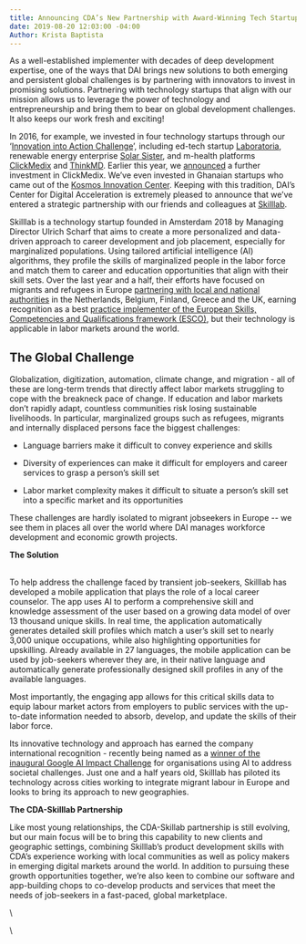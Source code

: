 ```yaml
---
title: Announcing CDA’s New Partnership with Award-Winning Tech Startup Skilllab
date: 2019-08-20 12:03:00 -04:00
Author: Krista Baptista
---
```


As a well-established implementer with decades of deep development expertise, one of the ways that DAI brings new solutions to both emerging and persistent global challenges is by partnering with innovators to invest in promising solutions. Partnering with technology startups that align with our mission allows us to leverage the power of technology and entrepreneurship and bring them to bear on global development challenges. It also keeps our work fresh and exciting!

In 2016, for example, we invested in four technology startups through our ‘[Innovation into Action Challenge](https://www.dai.com/news/dai-and-partners-launch-innovation-action-challenge)’, including ed-tech startup [Laboratoria](https://www.laboratoria.la/en), renewable energy enterprise [Solar Sister](https://solarsister.org/), and m-health platforms [ClickMedix](https://clickmedix.com/) and [ThinkMD](http://www.thinkmd.org/). Earlier this year, we [announced](https://www.dai.com/news/dai-global-health-invests-in-mhealth-leader-clickmedix) a further investment in ClickMedix. We’ve even invested in Ghanaian startups who came out of the [Kosmos Innovation Center](https://dai-global-digital.com/new-cda-insights-publication-building-the-future-of-tech-enabled-agriculture.html). Keeping with this tradition, DAI’s Center for Digital Acceleration is extremely pleased to announce that we’ve entered a strategic partnership with our friends and colleagues at [Skilllab](https://skilllab.io/).

<!--more-->

Skilllab is a technology startup founded in Amsterdam 2018 by Managing Director Ulrich Scharf that aims to create a more personalized and data-driven approach to career development and job placement, especially for marginalized populations. Using tailored artificial intelligence (AI) algorithms, they profile the skills of marginalized people in the labor force and match them to career and education opportunities that align with their skill sets. Over the last year and a half, their efforts have focused on migrants and refugees in Europe [partnering with local and national authorities](http://www.eurocities.eu/eurocities/news/The-Skilllab-startup-calls-for-partner-cities-to-test-innovative-app-for-labour-market-integration-WSPO-B4KJMN) in the Netherlands, Belgium, Finland, Greece and the UK, earning recognition as a best [practice implementer of the European Skills, Competencies and Qualifications framework (ESCO)](https://ec.europa.eu/esco/portal/news/641c89b9-bd74-4be6-9d69-5d3761d658c2), but their technology is applicable in labor markets around the world.

## The Global Challenge

Globalization, digitization, automation, climate change, and migration - all of these are long-term trends that directly affect labor markets struggling to cope with the breakneck pace of change. If education and labor markets don’t rapidly adapt, countless communities risk losing sustainable livelihoods. In particular, marginalized groups such as refugees, migrants and internally displaced persons face the biggest challenges:

* Language barriers make it difficult to convey experience and skills

* Diversity of experiences can make it difficult for employers and career services to grasp a person’s skill set

* Labor market complexity makes it difficult to situate a person’s skill set into a specific market and its opportunities

These challenges are hardly isolated to migrant jobseekers in Europe -- we see them in places all over the world where DAI manages workforce development and economic growth projects.

**The Solution**

\
To help address the challenge faced by transient job-seekers, Skilllab has developed a mobile application that plays the role of a local career counselor. The app uses AI to perform a comprehensive skill and knowledge assessment of the user based on a growing data model of over 13 thousand unique skills. In real time, the application automatically generates detailed skill profiles which match a user’s skill set to nearly 3,000 unique occupations, while also highlighting opportunities for upskilling. Already available in 27 languages, the mobile application can be used by job-seekers wherever they are, in their native language and automatically generate professionally designed skill profiles in any of the available languages.

Most importantly, the engaging app allows for this critical skills data to equip labour market actors from employers to public services with the up-to-date information needed to absorb, develop, and update the skills of their labor force.

Its innovative technology and approach has earned the company international recognition - recently being named as a [winner of the inaugural Google AI Impact Challenge](https://www.blog.google/outreach-initiatives/google-org/ai-impact-challenge-grantees/) for organisations using AI to address societal challenges. Just one and a half years old, Skilllab has piloted its technology across cities working to integrate migrant labour in Europe and looks to bring its approach to new geographies.

**The CDA-Skilllab Partnership**

Like most young relationships, the CDA-Skillab partnership is still evolving, but our main focus will be to bring this capability to new clients and geographic settings, combining Skilllab’s product development skills with CDA’s experience working with local communities as well as policy makers in emerging digital markets around the world. In addition to pursuing these growth opportunities together, we’re also keen to combine our software and app-building chops to co-develop products and services that meet the needs of job-seekers in a fast-paced, global marketplace.

\

\
